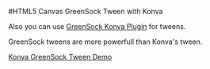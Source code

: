 
#HTML5 Canvas GreenSock Tween with Konva

Also you can use [GreenSock Konva Plugin](http://greensock.com/docs#/HTML5/Plugins/KonvaPlugin/) for tweens.

GreenSock tweens are more powerfull than Konva's tween.

<a class="jsbin-embed" href="http://jsbin.com/josisi/1/embed?js,output">Konva  GreenSock Tween Demo</a><script src="http://static.jsbin.com/js/embed.js"></script>
